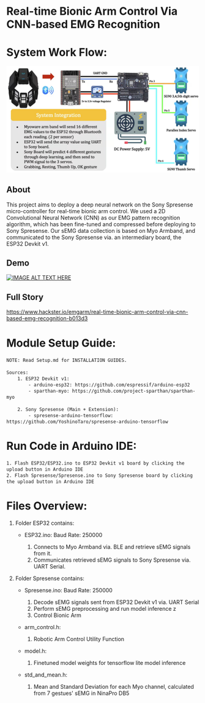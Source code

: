 # Real-time Bionic Arm Control Via CNN-based EMG Recognition

# System Work Flow:
![Alt text](system.jpg?raw=true "Title")

## About
This project aims to deploy a deep neural network on the Sony Spresense micro-controller for real-time bionic arm control. We used a 2D Convolutional Neural Network (CNN) as our EMG pattern recognition algorithm, which has been fine-tuned and compressed before deploying to Sony Spresense. Our sEMG data collection is based on Myo Armband, and communicated to the Sony Spresense via. an intermediary board, the ESP32 Devkit v1.

## Demo
[![IMAGE ALT TEXT HERE](https://img.youtube.com/vi/r8Wh6ckIqSM/0.jpg)](https://www.youtube.com/watch?v=r8Wh6ckIqSM)

## Full Story
https://www.hackster.io/emgarm/real-time-bionic-arm-control-via-cnn-based-emg-recognition-b013d3

# Module Setup Guide:
    NOTE: Read Setup.md for INSTALLATION GUIDES.
 
    Sources: 
        1. ESP32 Devkit v1:
            - arduino-esp32: https://github.com/espressif/arduino-esp32
            - sparthan-myo: https://github.com/project-sparthan/sparthan-myo
        
        2. Sony Spresense (Main + Extension): 
            - spresense-arduino-tensorflow: https://github.com/YoshinoTaro/spresense-arduino-tensorflow

# Run Code in Arduino IDE:
    1. Flash ESP32/ESP32.ino to ESP32 Devkit v1 board by clicking the upload button in Arduino IDE
    2. Flash Spresense/Spresense.ino to Sony Spresense board by clicking the upload button in Arduino IDE
 
# Files Overview:
1. Folder ESP32 contains:
    - ESP32.ino:
        Baud Rate: 250000

        1. Connects to Myo Armband via. BLE and retrieve sEMG signals from it.
        2. Communicates retrieved sEMG signals to Sony Spresense via. UART Serial.

2. Folder Spresense contains:
    - Spresense.ino:
        Baud Rate: 250000

        1. Decode sEMG signals sent from ESP32 Devkit v1 via. UART Serial
        2. Perform sEMG preprocessing and run model inference z
        3. Control Bionic Arm

    - arm_control.h:

        1. Robotic Arm Control Utility Function
    
    - model.h:
        
        1. Finetuned model weights for tensorflow lite model inference
    
    - std_and_mean.h:
        
        1. Mean and Standard Deviation for each Myo channel, calculated from 7 gestues' sEMG in NinaPro DB5